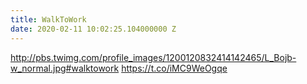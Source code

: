 ```yaml
---
title: WalkToWork
date: 2020-02-11 10:02:25.104000000 Z
---
```


 http://pbs.twimg.com/profile_images/1200120832414142465/L_Bojb-w_normal.jpg#walktowork https://t.co/iMC9WeOgqe